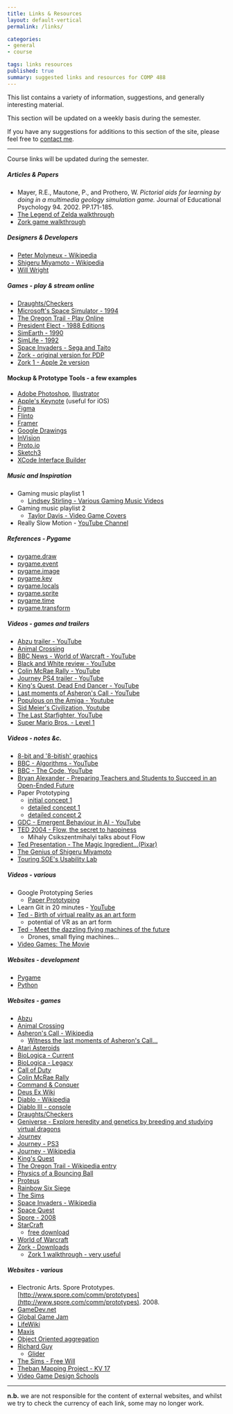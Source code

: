 ```yaml
---
title: Links & Resources
layout: default-vertical
permalink: /links/

categories:
- general
- course

tags: links resources
published: true
summary: suggested links and resources for COMP 488
---
```


This list contains a variety of information, suggestions, and generally interesting material.

This section will be updated on a weekly basis during the semester.

If you have any suggestions for additions to this section of the site, please feel free to [contact me](mailto:nhayward@luc.edu?subject=COMP488-Links).

***

Course links will be updated during the semester.

##### Articles & Papers

  * Mayer, R.E., Mautone, P., and Prothero, W. *Pictorial aids for learning by doing in a multimedia geology simulation game.* Journal of Educational Psychology 94. 2002. PP.171-185.
  * [The Legend of Zelda walkthrough](/assets/docs/extras/game-walkthroughs/LegendofZelda.pdf)
  * [Zork game walkthrough](/assets/docs/extras/game-walkthroughs/zork-outline-1995.pdf)

##### Designers & Developers

  * [Peter Molyneux - Wikipedia](https://en.wikipedia.org/wiki/Peter_Molyneux)
  * [Shigeru Miyamoto - Wikipedia](https://en.wikipedia.org/wiki/Shigeru_Miyamoto)
  * [Will Wright](https://en.wikipedia.org/wiki/Will_Wright_(game_designer))

##### Games - play & stream online

  * [Draughts/Checkers](https://archive.org/details/msdos_festival_CHECKERS)
  * [Microsoft's Space Simulator - 1994](https://archive.org/details/msdos_Microsoft_Space_Simulator_1994)
  * [The Oregon Trail - Play Online](https://archive.org/details/msdos_Oregon_Trail_The_1990)
  * [President Elect - 1988 Editions](https://archive.org/details/msdos_President_Elect_-_1988_Edition_1987)
  * [SimEarth - 1990](https://archive.org/details/msdos_SimEarth_-_The_Living_Planet_1990)
  * [SimLife - 1992](https://archive.org/details/msdos_SimLife_1992)
  * [Space Invaders - Sega and Taito](https://archive.org/details/Space_Invaders_1985_Sega_Taito)
  * [Zork - original version for PDP](https://textadventures.co.uk/games/view/5zyoqrsugeopel3ffhz_vq/zork)
  * [Zork 1 - Apple 2e version](https://archive.org/details/a2_Zork_I_The_Great_Underground_Empire_1980_Infocom)

#### Mockup & Prototype Tools - a few examples

  * [Adobe Photoshop](http://goo.gl/GsIYY0), [Illustrator](http://goo.gl/9K8Kfw)
  * [Apple's Keynote](http://keynotopia.com/guides/) (useful for iOS)
  * [Figma](https://www.figma.com/)
  * [Flinto](https://www.flinto.com/)
  * [Framer](http://framerjs.com/)
  * [Google Drawings](http://goo.gl/qPRCfG)
  * [InVision](https://www.invisionapp.com/)
  * [Proto.io](https://proto.io/)
  * [Sketch3](http://bohemiancoding.com/sketch/)
  * [XCode Interface Builder](https://developer.apple.com/xcode/interface-builder/)

##### Music and Inspiration

  * Gaming music playlist 1
    * [Lindsey Stirling - Various Gaming Music Videos](https://youtu.be/AuJnvC8voJY?list=PLETuopLfmKSPUH5qO7YjjEuwWO_T9RKZE)
  * Gaming music playlist 2
    * [Taylor Davis - Video Game Covers](https://www.youtube.com/playlist?list=PLABD1A989F27F0162)
  * Really Slow Motion - [YouTube Channel](https://www.youtube.com/user/reallyslowmotion)

##### References - Pygame

  * [pygame.draw](https://www.pygame.org/docs/ref/draw.html)
  * [pygame.event](https://www.pygame.org/docs/ref/event.html)
  * [pygame.image](https://www.pygame.org/docs/ref/image.html)
  * [pygame.key](https://www.pygame.org/docs/ref/key.html)
  * [pygame.locals](https://www.pygame.org/docs/ref/locals.html)
  * [pygame.sprite](https://www.pygame.org/docs/ref/sprite.html)
  * [pygame.time](https://www.pygame.org/docs/ref/time.html)
  * [pygame.transform](https://www.pygame.org/docs/ref/transform.html)

##### Videos - games and trailers

  * [Abzu trailer - YouTube](https://www.youtube.com/watch?v=bpvHqAsNVH0)
  * [Animal Crossing](https://www.youtube.com/watch?v=ADIZLsnArOs)
  * [BBC News - World of Warcraft - YouTube](https://www.youtube.com/watch?v=Y-WiTw7nrz4)
  * [Black and White review - YouTube](https://www.youtube.com/watch?v=IjMBJ8_-sss)
  * [Colin McRae Rally - YouTube](https://www.youtube.com/watch?v=Ig5qQR6_9cw)
  * [Journey PS4 trailer - YouTube](https://www.youtube.com/watch?v=aYSQAhw_Nrg)
  * [King's Quest, Dead End Dancer - YouTube](https://www.youtube.com/watch?v=Sv74rpRZUXU)
  * [Last moments of Asheron's Call - YouTube](https://www.youtube.com/watch?v=o77BL-hCHxA)
  * [Populous on the Amiga - Youtube](ttps://www.youtube.com/embed/vEJPlseI57o)
  * [Sid Meier's Civilization, Youtube](https://youtu.be/PtK388b9drE?t=1m5s)
  * [The Last Starfighter, YouTube](https://youtu.be/H7NaxBxFWSo)
  * [Super Mario Bros. - Level 1](https://www.youtube.com/watch?v=PsC0zIhWNww)  

##### Videos - notes &c.

  * [8-bit and '8-bitish' graphics](https://youtu.be/aMcJ1Jvtef0)
  * [BBC - Algorithms - YouTube](https://www.youtube.com/watch?v=Q9HjeFD62Uk&index=2&list=PLEYdfD3Pd0Xovamy5A5OR3y8uZqtehkH3)
  * [BBC - The Code, YouTube](https://www.youtube.com/watch?v=GKvT1lRWhE0&list=PL8CB2A036D0EAED2A&index=10)
  * [Bryan Alexander - Preparing Teachers and Students to Succeed in an Open-Ended Future](https://vimeo.com/34588627)
  * Paper Prototyping
    * [initial concept 1](https://www.youtube.com/watch?v=FhrrkjMsLQ8)
    * [detailed concept 1](https://www.youtube.com/watch?list=PL_g8_Y7x37oTYonjybtbxl83KTDpviWBR&v=x48qOA2Z_xQ)
    * [detailed concept 2](https://www.youtube.com/watch?v=64vZ76XM5mQ)
  * [GDC - Emergent Behaviour in AI - YouTube](https://www.youtube.com/watch?v=WEeKXx5Byxc)
  * [TED 2004 - Flow, the secret to happiness](http://www.ted.com/talks/mihaly_csikszentmihalyi_on_flow)
    * Mihaly Csikszentmihalyi talks about Flow
  * [Ted Presentation - The Magic Ingredient...(Pixar)](https://www.ted.com/talks/danielle_feinberg_the_magic_ingredient_that_brings_pixar_movies_to_life)
  * [The Genius of Shigeru Miyamoto](https://www.youtube.com/watch?v=K-NBcP0YUQI)
  * [Touring SOE's Usability Lab](https://www.youtube.com/watch?v=pAZglMkQsmg)

##### Videos - various

  * Google Prototyping Series
    * [Paper Prototyping](https://www.youtube.com/watch?v=JMjozqJS44M&t=7s)
  * Learn Git in 20 minutes - [YouTube](https://youtu.be/Y9XZQO1n_7c?t=1m34s)
  * [Ted - Birth of virtual reality as an art form ](https://www.ted.com/talks/chris_milk_the_birth_of_virtual_reality_as_an_art_form)
    * potential of VR as an art form
  * [Ted - Meet the dazzling flying machines of the future ](https://www.ted.com/talks/raffaello_d_andrea_meet_the_dazzling_flying_machines_of_the_future)
    * Drones, small flying machines...
  * [Video Games: The Movie](http://videogamesthemovie.com/)

##### Websites - development

  * [Pygame](http://www.pygame.org/)
  * [Python](https://www.python.org/)

##### Websites - games

  * [Abzu](http://www.505games.com/games/abzu)
  * [Animal Crossing](https://en.wikipedia.org/wiki/Animal_Crossing_(video_game))
  * [Asheron's Call - Wikipedia](https://en.wikipedia.org/wiki/Asheron%27s_Call)
    * [Witness the last moments of Asheron's Call...](http://www.pcgamer.com/witness-the-last-moments-of-asherons-call-a-17-year-old-mmo/)
  * [Atari Asteroids](ttps://en.wikipedia.org/wiki/Asteroids_(video_game))
  * [BioLogica - Current](https://concord.org/teaching-genetics/dragons)
  * [BioLogica - Legacy](http://biologica.concord.org/)
  * [Call of Duty](https://www.callofduty.com/)
  * [Colin McRae Rally](http://pcgamingwiki.com/wiki/Colin_McRae_Rally)
  * [Command & Conquer](https://www.ea.com/games/command-and-conquer)
  * [Deus Ex Wiki](http://deusex.wikia.com/wiki/Deus_Ex)
  * [Diablo - Wikipedia](https://en.wikipedia.org/wiki/Diablo_(video_game))
  * [Diablo III - console](https://us.battle.net/d3/en/console/)
  * [Draughts/Checkers](https://en.wikipedia.org/wiki/Draughts)
  * [Geniverse - Explore heredity and genetics by breeding and studying virtual dragons](https://concord.org/teaching-genetics/dragons)
  * [Journey](http://thatgamecompany.com/games/journey/)
  * [Journey - PS3](https://www.playstation.com/en-us/games/journey-ps3/)
  * [Journey - Wikipedia](https://en.wikipedia.org/wiki/Journey_(2012_video_game))
  * [King's Quest](http://www.sierra.com/kingsquest)
  * [The Oregon Trail - Wikipedia entry](https://en.wikipedia.org/wiki/The_Oregon_Trail_(video_game))
  * [Physics of a Bouncing Ball](https://en.wikipedia.org/wiki/Bouncing_ball)
  * [Proteus](https://en.wikipedia.org/wiki/Proteus_(video_game))
  * [Rainbow Six Siege](https://rainbow6.ubisoft.com/siege/en-gb/home/)
  * [The Sims](https://en.wikipedia.org/wiki/The_Sims)
  * [Space Invaders - Wikipedia](https://en.wikipedia.org/wiki/Space_Invaders)
  * [Space Quest](https://en.wikipedia.org/wiki/Space_Quest)
  * [Spore - 2008](https://en.wikipedia.org/wiki/Spore_(2008_video_game))
  * [StarCraft](http://us.blizzard.com/en-us/games/sc/)
    * [free download](https://starcraft.com/en-us/articles/20674424)
  * [World of Warcraft](http://us.blizzard.com/en-us/games/wow/)
  * [Zork - Downloads](https://www.infocom-if.org/downloads/downloads.html)
    * [Zork 1 walkthrough - very useful](http://www.eristic.net/games/infocom/zork1.html)

##### Websites - various

  * Electronic Arts. Spore Prototypes. [http://www.spore.com/comm/prototypes](http://www.spore.com/comm/prototypes). 2008.
  * [GameDev.net](https://www.gamedev.net/)
  * [Global Game Jam](http://globalgamejam.org/)
  * [LifeWiki](http://conwaylife.com/wiki/Main_Page)
  * [Maxis](https://en.wikipedia.org/wiki/Maxis)
  * [Object Oriented aggregation](https://atomicobject.com/resources/oo-programming/object-oriented-aggregation)
  * [Richard Guy](http://conwaylife.com/wiki/Richard_Guy)
    * [Glider](http://conwaylife.com/wiki/Glider)
  * [The Sims - Free Will](http://sims.wikia.com/wiki/Free_will)
  * [Theban Mapping Project - KV 17](http://www.thebanmappingproject.com/sites/browse_tomb_831.html)
  * [Video Game Design Schools](https://www.gamedesigning.org/video-game-design-schools/)

***

**n.b.** we are not responsible for the content of external websites, and whilst we try to check the currency of each link, some may no longer work.